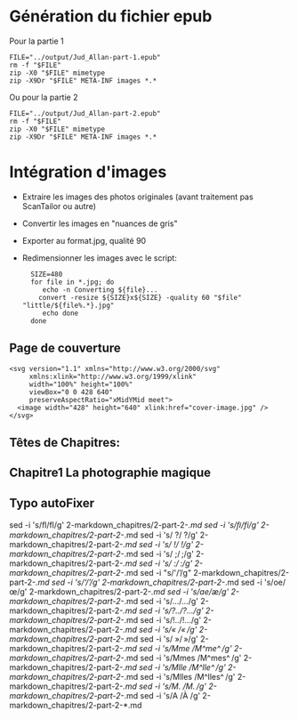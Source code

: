 # Génération du fichier epub

Pour la partie 1

    FILE="../output/Jud_Allan-part-1.epub"
    rm -f "$FILE"
    zip -X0 "$FILE" mimetype
    zip -X9Dr "$FILE" META-INF images *.*

Ou pour la partie 2

    FILE="../output/Jud_Allan-part-2.epub"
    rm -f "$FILE"
    zip -X0 "$FILE" mimetype
    zip -X9Dr "$FILE" META-INF images *.*

# Intégration d'images

- Extraire les images des photos originales (avant traitement pas ScanTailor ou autre)
- Convertir les images en "nuances de gris"
- Exporter au format.jpg, qualité 90
- Redimensionner les images avec le script:

        SIZE=480
        for file in *.jpg; do
           echo -n Converting ${file}...
          convert -resize ${SIZE}x${SIZE} -quality 60 "$file" "little/${file%.*}.jpg"
           echo done
        done

## Page de couverture

    <svg version="1.1" xmlns="http://www.w3.org/2000/svg"
         xmlns:xlink="http://www.w3.org/1999/xlink"
         width="100%" height="100%"
         viewBox="0 0 428 640"
         preserveAspectRatio="xMidYMid meet">
      <image width="428" height="640" xlink:href="cover-image.jpg" />
    </svg>

## Têtes de Chapitres:

<h2 class="chapter"><span class="chapterHeader"><span class="translation">Chapitre</span><span class="count">1</span></span>
La photographie magique</h2>


## Typo autoFixer

sed -i 's/ﬂ/fl/g' 2-markdown_chapitres/2-part-2-*.md
sed -i 's/ﬁ/fi/g' 2-markdown_chapitres/2-part-2-*.md
sed -i 's/ ?/ ?/g' 2-markdown_chapitres/2-part-2-*.md
sed -i 's/ !/ !/g' 2-markdown_chapitres/2-part-2-*.md
sed -i 's/ ;/ ;/g' 2-markdown_chapitres/2-part-2-*.md
sed -i 's/ :/ :/g' 2-markdown_chapitres/2-part-2-*.md
sed -i "s/'/’/g" 2-markdown_chapitres/2-part-2-*.md
sed -i 's/‘/’/g' 2-markdown_chapitres/2-part-2-*.md
sed -i 's/oe/œ/g' 2-markdown_chapitres/2-part-2-*.md
sed -i 's/ae/æ/g' 2-markdown_chapitres/2-part-2-*.md
sed -i 's/\.\.\./…/g' 2-markdown_chapitres/2-part-2-*.md
sed -i 's/?\.\./?…/g' 2-markdown_chapitres/2-part-2-*.md
sed -i 's/!\.\./!…/g' 2-markdown_chapitres/2-part-2-*.md
sed -i 's/« /« /g' 2-markdown_chapitres/2-part-2-*.md
sed -i 's/ »/ »/g' 2-markdown_chapitres/2-part-2-*.md
sed -i 's/Mme /M^me^ /g' 2-markdown_chapitres/2-part-2-*.md
sed -i 's/Mmes /M^mes^ /g' 2-markdown_chapitres/2-part-2-*.md
sed -i 's/Mlle /M^lle^ /g' 2-markdown_chapitres/2-part-2-*.md
sed -i 's/Mlles /M^lles^ /g' 2-markdown_chapitres/2-part-2-*.md
sed -i 's/M\. /M\. /g' 2-markdown_chapitres/2-part-2-*.md
sed -i 's/A /À /g' 2-markdown_chapitres/2-part-2-*.md
